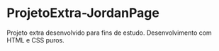 # ProjetoExtra-JordanPage
Projeto extra desenvolvido para fins de estudo.
Desenvolvimento com HTML e CSS puros.